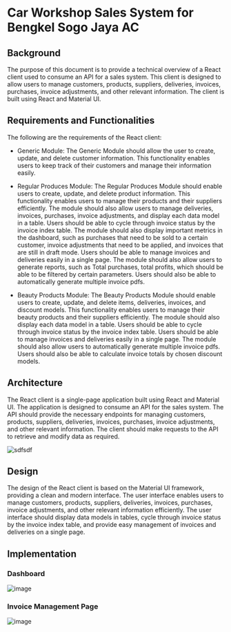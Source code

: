 # Car Workshop Sales System for Bengkel Sogo Jaya AC

## Background

The purpose of this document is to provide a technical overview of a React client used to consume an API for a sales system. This client is designed to allow users to manage customers, products, suppliers, deliveries, invoices, purchases, invoice adjustments, and other relevant information. The client is built using React and Material UI.

## Requirements and Functionalities

The following are the requirements of the React client:

- Generic Module:
The Generic Module should allow the user to create, update, and delete customer information. This functionality enables users to keep track of their customers and manage their information easily.

- Regular Produces Module:
The Regular Produces Module should enable users to create, update, and delete product information. This functionality enables users to manage their products and their suppliers efficiently. The module should also allow users to manage deliveries, invoices, purchases, invoice adjustments, and display each data model in a table. Users should be able to cycle through invoice status by the invoice index table. The module should also display important metrics in the dashboard, such as purchases that need to be sold to a certain customer, invoice adjustments that need to be applied, and invoices that are still in draft mode. Users should be able to manage invoices and deliveries easily in a single page. The module should also allow users to generate reports, such as Total purchases, total profits, which should be able to be filtered by certain parameters. Users should also be able to automatically generate multiple invoice pdfs.

- Beauty Products Module:
The Beauty Products Module should enable users to create, update, and delete items, deliveries, invoices, and discount models. This functionality enables users to manage their beauty products and their suppliers efficiently. The module should also display each data model in a table. Users should be able to cycle through invoice status by the invoice index table. Users should be able to manage invoices and deliveries easily in a single page. The module should also allow users to automatically generate multiple invoice pdfs. Users should also be able to calculate invoice totals by chosen discount models.

## Architecture

The React client is a single-page application built using React and Material UI. The application is designed to consume an API for the sales system. The API should provide the necessary endpoints for managing customers, products, suppliers, deliveries, invoices, purchases, invoice adjustments, and other relevant information. The client should make requests to the API to retrieve and modify data as required.

![sdfsdf](https://user-images.githubusercontent.com/56351143/231991741-046e7a72-6441-43fe-9b67-e6d124c550ae.png)


## Design

The design of the React client is based on the Material UI framework, providing a clean and modern interface. The user interface enables users to manage customers, products, suppliers, deliveries, invoices, purchases, invoice adjustments, and other relevant information efficiently. The user interface should display data models in tables, cycle through invoice status by the invoice index table, and provide easy management of invoices and deliveries on a single page.

## Implementation


### Dashboard

![image](https://user-images.githubusercontent.com/56351143/231992205-47813d19-39d2-48b1-9eb6-5851a50e5c6b.png)

### Invoice Management Page

![image](https://user-images.githubusercontent.com/56351143/231992345-a308a950-b03b-414e-9069-7227953191d1.png)



